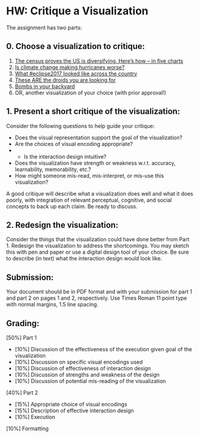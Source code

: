 # HW: Critique a Visualization 

The assignment has two parts:

## 0. Choose a visualization to critique: 
1. [The census proves the US is diversifying. Here’s how – in five charts](https://www.theguardian.com/us-news/2021/aug/12/us-census-population-changes-white-americans)
2. [Is climate change making hurricanes worse?](https://www.theguardian.com/weather/ng-interactive/2018/sep/11/atlantic-hurricanes-are-storms-getting-worse)
3. [What #eclipse2017 looked like across the country](https://www.washingtonpost.com/graphics/2017/national/health-science/eclipse-2017-instagram/?utm_term=.bef4563ba560)
4. [These ARE the droids you are looking for](http://fingfx.thomsonreuters.com/gfx/rngs/ENTERTAINMENT-STARWARS/010052224NF/index.html)
5. [Bombs in your backyard](https://projects.propublica.org/bombs/#b=27.161173134773225,-103.89021688971458,40.13214549963548,-72.18367392096458&c=shrink)
6. OR, another visualization of your choice (with prior approval!)

## 1. Present a short critique of the visualization: 
Consider the following questions to help guide your critique: 
- Does the visual representation support the goal of the visualization? 
- Are the choices of visual encoding appropriate? 
- - Is the interaction design intuitive?
- Does the visualization have strength or weakness w.r.t. accuracy, learnability, memorability, etc.? 
- How might someone mis-read, mis-interpret, or mis-use this visualization? 

A good critique will describe what a visualization does well and what it does poorly, with integration of relevant perceptual, cognitive, and social concepts to back up each claim. Be ready to discuss.

## 2. Redesign the visualization:
Consider the things that the visualization could have done better from Part 1. Redesign the visualization to address the shortcomings. You may sketch this with pen and paper or use a digital design tool of your choice. Be sure to describe (in text) what the interaction design would look like.

## Submission:
Your document should be in PDF format and with your submission for part 1 and part 2 on pages 1 and 2, respectively. Use Times Roman 11 point type with normal margins, 1.5 line spacing. 

## Grading:
[50%] Part 1
- [10%] Discussion of the effectiveness of the execution given goal of the visualization
- [10%] Discussion on specific visual encodings used
- [10%] Discussion of effectiveness of interaction design
- [10%] Discussion of strengths and weakness of the design
- [10%] Discussion of potential mis-reading of the visualization

[40%] Part 2
- [15%] Appropriate choice of visual encodings
- [15%] Description of effective interaction design
- [10%] Execution

[10%] Formatting
